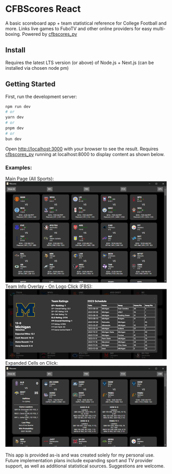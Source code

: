 # CFBScores React

A basic scoreboard app + team statistical reference for College Football and more. Links live games to FuboTV and other online providers for easy multi-boxing. Powered by [cfbscores_py](https://github.com/npoet/cfbscores_py)

## Install
Requires the latest LTS version (or above) of Node.js + Next.js (can be installed via chosen node pm)

## Getting Started

First, run the development server:

```bash
npm run dev
# or
yarn dev
# or
pnpm dev
# or
bun dev
```

Open [http://localhost:3000](http://localhost:3000) with your browser to see the result. Requires [cfbscores_py](https://github.com/npoet/cfbscores_py) running at localhost:8000 to display content as shown below.

### Examples:
Main Page (All Sports):
![main page example](./public/cfbscores_update.png)
Team Info Overlay - On Logo Click (FBS):
![michigan overlay example](./public/cfbscores_overlay.PNG)
Expanded Cells on Click:
![expanded scoreboard cells](./public/expandedcellview.PNG)


This app is provided as-is and was created solely for my personal use. Future implementation plans include expanding sport and TV provider support, as well as additional statistical sources. Suggestions are welcome.
